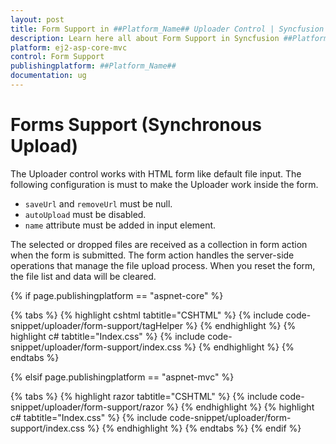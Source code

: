 ```yaml
---
layout: post
title: Form Support in ##Platform_Name## Uploader Control | Syncfusion
description: Learn here all about Form Support in Syncfusion ##Platform_Name## Uploader component of Syncfusion Essential JS 2 and more.
platform: ej2-asp-core-mvc
control: Form Support
publishingplatform: ##Platform_Name##
documentation: ug
---
```



# Forms Support (Synchronous Upload)

The Uploader control works with HTML form like default file input. The following configuration is must to make the Uploader work inside the form.

* `saveUrl` and `removeUrl` must be null.
* `autoUpload` must be disabled.
* `name` attribute must be added in input element.

The selected or dropped files are received as a collection in form action when the form is submitted. The form action handles the server-side operations that manage the file upload process. When you reset the form, the file list and data will be cleared.

{% if page.publishingplatform == "aspnet-core" %}

{% tabs %}
{% highlight cshtml tabtitle="CSHTML" %}
{% include code-snippet/uploader/form-support/tagHelper %}
{% endhighlight %}
{% highlight c# tabtitle="Index.css" %}
{% include code-snippet/uploader/form-support/index.css %}
{% endhighlight %}
{% endtabs %}

{% elsif page.publishingplatform == "aspnet-mvc" %}

{% tabs %}
{% highlight razor tabtitle="CSHTML" %}
{% include code-snippet/uploader/form-support/razor %}
{% endhighlight %}
{% highlight c# tabtitle="Index.css" %}
{% include code-snippet/uploader/form-support/index.css %}
{% endhighlight %}
{% endtabs %}
{% endif %}


